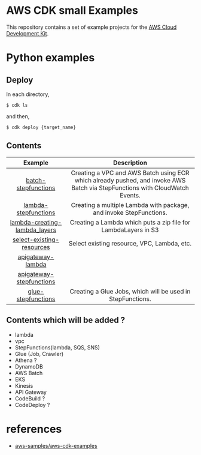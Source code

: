# AWS CDK small Examples

This repository contains a set of example projects for the [AWS Cloud Development Kit](https://github.com/aws/aws-cdk).

# Python examples


## Deploy

In each directory,

```
$ cdk ls
```

and then,

```
$ cdk deploy {target_name}
```

## Contents

| Example | Description |
|:--:|:--:|
| [batch-stepfunctions]() | Creating a VPC and AWS Batch using ECR which already pushed, and invoke AWS Batch via StepFunctions with CloudWatch Events. |
| [lambda-stepfunctions]() | Creating a multiple Lambda with package, and invoke StepFunctions. |
| [lambda-creating-lambda_layers]() | Creating a Lambda which puts a zip file for LambdaLayers in S3 |
| [select-existing-resources]() | Select existing resource, VPC, Lambda, etc. |
| [apigateway-lambda]() |  |
| [apigateway-stepfunctions]() |  |
| [glue-stepfunctions]() | Creating a Glue Jobs, which will be used in StepFunctions. |


## Contents which will be added ?

* lambda
* vpc
* StepFunctions(lambda, SQS, SNS)
* Glue (Job, Crawler)
* Athena ?
* DynamoDB
* AWS Batch
* EKS
* Kinesis
* API Gateway
* CodeBuild ?
* CodeDeploy ?

# references

* [aws-samples/aws-cdk-examples](https://github.com/aws-samples/aws-cdk-examples)